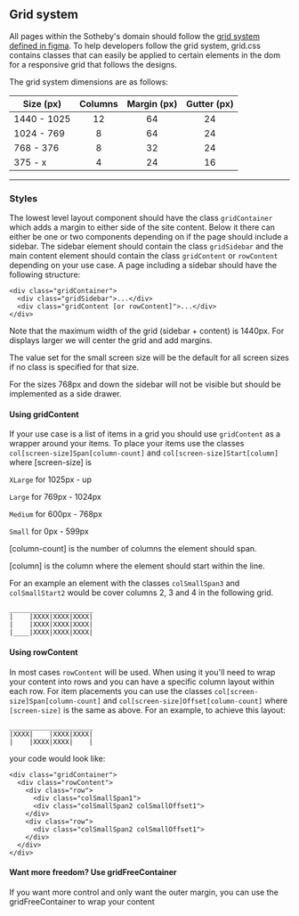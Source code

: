## Grid system

All pages within the Sotheby's domain should follow the [grid system defined in figma](https://www.figma.com/file/6ovJsZDkG8r7dGpbM5IsfS/Core---FOR-REVIEW-ONLY?node-id=21%3A32). To help developers follow the grid system, grid.css contains classes that can easily be applied to certain elements in the dom for a responsive grid that follows the designs.

The grid system dimensions are as follows:

| Size (px)   | Columns | Margin (px) | Gutter (px) |
| ----------- | :-----: | :---------: | :---------: |
| 1440 - 1025 |   12    |     64      |     24      |
| 1024 - 769  |    8    |     64      |     24      |
| 768 - 376   |    8    |     32      |     24      |
| 375 - x     |    4    |     24      |     16      |

---

### Styles

The lowest level layout component should have the class `gridContainer` which adds a margin to either side of the site content. Below it there can either be one or two components depending on if the page should include a sidebar. The sidebar element should contain the class `gridSidebar` and the main content element should contain the class `gridContent` or `rowContent` depending on your use case. A page including a sidebar should have the following structure:

```
<div class="gridContainer">
  <div class="gridSidebar">...</div>
  <div class="gridContent [or rowContent]">...</div>
</div>
```

Note that the maximum width of the grid (sidebar + content) is 1440px. For displays larger we will center the grid and add margins.

The value set for the small screen size will be the default for all screen sizes if no class is specified for that size.

For the sizes 768px and down the sidebar will not be visible but should be implemented as a side drawer.

#### Using gridContent

If your use case is a list of items in a grid you should use `gridContent` as a wrapper around your items.
To place your items use the classes `col[screen-size]Span[column-count]` and `col[screen-size]Start[column]` where [screen-size] is

`XLarge` for 1025px - up

`Large` for 769px - 1024px

`Medium` for 600px - 768px

`Small` for 0px - 599px

[column-count] is the number of columns the element should span.

[column] is the column where the element should start within the line.

For an example an element with the classes `colSmallSpan3` and `colSmallStart2` would be cover columns 2, 3 and 4 in the following grid.

```
_____________________
|    |XXXX|XXXX|XXXX|
|    |XXXX|XXXX|XXXX|
|____|XXXX|XXXX|XXXX|
```

#### Using rowContent

In most cases `rowContent` will be used. When using it you'll need to wrap your content into rows and you can have a specific column layout within each row. For item placements you can use the classes `col[screen-size]Span[column-count]` and `col[screen-size]Offset[column-count]` where `[screen-size]` is the same as above. For an example, to achieve this layout:

```
_____________________
|XXXX|    |XXXX|XXXX|
|    |XXXX|XXXX|    |
```

your code would look like:

```
<div class="gridContainer">
  <div class="rowContent">
    <div class="row">
      <div class="colSmallSpan1">
      <div class="colSmallSpan2 colSmallOffset1">
    </div>
    <div class="row">
      <div class="colSmallSpan2 colSmallOffset1">
    </div>
  </div>
</div>
```

#### Want more freedom? Use gridFreeContainer

If you want more control and only want the outer margin, you can use the gridFreeContainer to wrap your content
